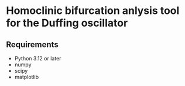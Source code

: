 # Homoclinic bifurcation anlysis tool for the Duffing oscillator

## Requirements
- Python 3.12 or later
- numpy
- scipy
- matplotlib

